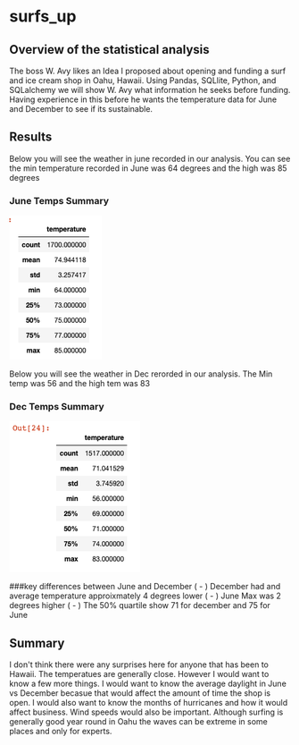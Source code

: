 # surfs_up
## Overview of the statistical analysis
The boss W. Avy likes an Idea I proposed about opening and funding a surf and ice cream shop in Oahu, Hawaii.  Using Pandas, SQLlite, Python, and SQLalchemy we will show W. Avy what information he seeks before funding.  Having experience in this before he wants the temperature data for June and December to see if its sustainable.

## Results

Below you will see the weather in june recorded in our analysis.  You can see the min temperature recorded in June was 64 degrees and the high was 85 degrees

### June Temps Summary
![june Temps.png](https://github.com/fatkid2x4/surfs_up/blob/main/June%20Temps.png)

Below you will see the weather in Dec rerorded in our analysis. The Min temp was 56 and the high tem was 83

### Dec Temps Summary
![Dec temps.png](https://github.com/fatkid2x4/surfs_up/blob/main/Dec%20temps.png)

###key differences between June and December
( - )  December had and average temperature approixmately 4 degrees lower
( - )  June Max was 2 degrees higher
( - )  The 50% quartile show 71 for december and 75 for June
## Summary
I don't think there were any surprises here for anyone that has been to Hawaii.  The temperatues are generally close.  However I would want to know a few more things.  I would want to know the average daylight in June vs December becasue that would affect the amount of time the shop is open.  I would also want to know the months of hurricanes and how it would affect business. Wind speeds would also be important.  Although surfing is generally good year round in Oahu the waves can be extreme in some places and only for experts.
